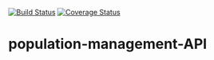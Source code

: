 [![Build Status](https://travis-ci.org/missating/population-management-API.svg?branch=develop)](https://travis-ci.org/missating/population-management-API)
[![Coverage Status](https://coveralls.io/repos/github/missating/population-management-API/badge.svg?branch=develop)](https://coveralls.io/github/missating/population-management-API?branch=develop)

# population-management-API